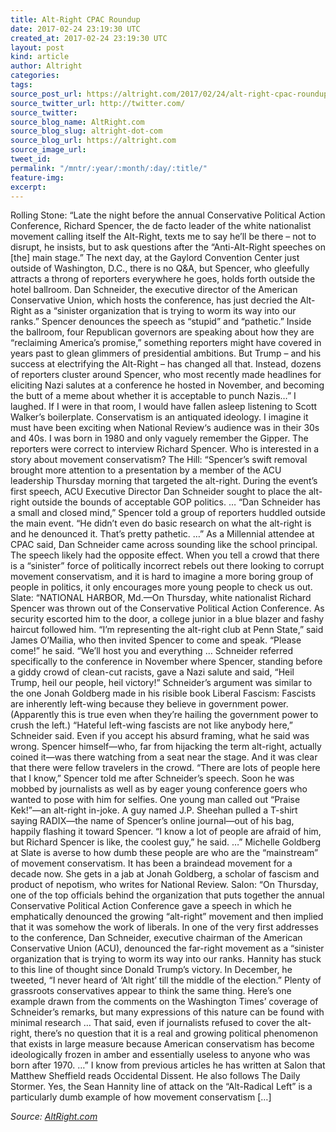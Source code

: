 ```yaml
---
title: Alt-Right CPAC Roundup
date: 2017-02-24 23:19:30 UTC
created_at: 2017-02-24 23:19:30 UTC
layout: post
kind: article
author: Altright
categories: 
tags: 
source_post_url: https://altright.com/2017/02/24/alt-right-cpac-roundup/
source_twitter_url: http://twitter.com/
source_twitter: 
source_blog_name: AltRight.com
source_blog_slug: altright-dot-com
source_blog_url: https://altright.com
source_image_url: 
tweet_id: 
permalink: "/mntr/:year/:month/:day/:title/"
feature-img: 
excerpt: 
---
```

Rolling Stone: “Late the night before the annual Conservative Political Action Conference, Richard Spencer, the de facto leader of the white nationalist movement calling itself the Alt-Right, texts me to say he’ll be there – not to disrupt, he insists, but to ask questions after the “Anti-Alt-Right speeches on [the] main stage.” The next day, at the Gaylord Convention Center just outside of Washington, D.C., there is no Q&amp;A, but Spencer, who gleefully attracts a throng of reporters everywhere he goes, holds forth outside the hotel ballroom. Dan Schneider, the executive director of the American Conservative Union, which hosts the conference, has just decried the Alt-Right as a “sinister organization that is trying to worm its way into our ranks.” Spencer denounces the speech as “stupid” and “pathetic.” Inside the ballroom, four Republican governors are speaking about how they are “reclaiming America’s promise,” something reporters might have covered in years past to glean glimmers of presidential ambitions. But Trump – and his success at electrifying the Alt-Right – has changed all that. Instead, dozens of reporters cluster around Spencer, who most recently made headlines for eliciting Nazi salutes at a conference he hosted in November, and becoming the butt of a meme about whether it is acceptable to punch Nazis…” I laughed. If I were in that room, I would have fallen asleep listening to Scott Walker’s boilerplate. Conservatism is an antiquated ideology. I imagine it must have been exciting when National Review‘s audience was in their 30s and 40s. I was born in 1980 and only vaguely remember the Gipper. The reporters were correct to interview Richard Spencer. Who is interested in a story about movement conservatism? The Hill: “Spencer’s swift removal brought more attention to a presentation by a member of the ACU leadership Thursday morning that targeted the alt-right. During the event’s first speech, ACU Executive Director Dan Schneider sought to place the alt-right outside the bounds of acceptable GOP politics. … “Dan Schneider has a small and closed mind,” Spencer told a group of reporters huddled outside the main event. “He didn’t even do basic research on what the alt-right is and he denounced it. That’s pretty pathetic. …” As a Millennial attendee at CPAC said, Dan Schneider came across sounding like the school principal. The speech likely had the opposite effect. When you tell a crowd that there is a “sinister” force of politically incorrect rebels out there looking to corrupt movement conservatism, and it is hard to imagine a more boring group of people in politics, it only encourages more young people to check us out. Slate: “NATIONAL HARBOR, Md.—On Thursday, white nationalist Richard Spencer was thrown out of the Conservative Political Action Conference. As security escorted him to the door, a college junior in a blue blazer and fashy haircut followed him. “I’m representing the alt-right club at Penn State,” said James O’Mailia, who then invited Spencer to come and speak. “Please come!” he said. “We’ll host you and everything … Schneider referred specifically to the conference in November where Spencer, standing before a giddy crowd of clean-cut racists, gave a Nazi salute and said, “Heil Trump, heil our people, heil victory!” Schneider’s argument was similar to the one Jonah Goldberg made in his risible book Liberal Fascism: Fascists are inherently left-wing because they believe in government power. (Apparently this is true even when they’re hailing the government power to crush the left.) “Hateful left-wing fascists are not like anybody here,” Schneider said. Even if you accept his absurd framing, what he said was wrong. Spencer himself—who, far from hijacking the term alt-right, actually coined it—was there watching from a seat near the stage. And it was clear that there were fellow travelers in the crowd. “There are lots of people here that I know,” Spencer told me after Schneider’s speech. Soon he was mobbed by journalists as well as by eager young conference goers who wanted to pose with him for selfies. One young man called out “Praise Kek!”—an alt-right in-joke. A guy named J.P. Sheehan pulled a T-shirt saying RADIX—the name of Spencer’s online journal—out of his bag, happily flashing it toward Spencer. “I know a lot of people are afraid of him, but Richard Spencer is like, the coolest guy,” he said. …” Michelle Goldberg at Slate is averse to how dumb these people are who are the “mainstream” of movement conservatism. It has been a braindead movement for a decade now. She gets in a jab at Jonah Goldberg, a scholar of fascism and product of nepotism, who writes for National Review. Salon: “On Thursday, one of the top officials behind the organization that puts together the annual Conservative Political Action Conference gave a speech in which he emphatically denounced the growing “alt-right” movement and then implied that it was somehow the work of liberals. In one of the very first addresses to the conference, Dan Schneider, executive chairman of the American Conservative Union (ACU), denounced the far-right movement as a “sinister organization that is trying to worm its way into our ranks. Hannity has stuck to this line of thought since Donald Trump’s victory. In December, he tweeted, “I never heard of ‘Alt right’ till the middle of the election.” Plenty of grassroots conservatives appear to think the same thing. Here’s one example drawn from the comments on the Washington Times’ coverage of Schneider’s remarks, but many expressions of this nature can be found with minimal research … That said, even if journalists refused to cover the alt-right, there’s no question that it is a real and growing political phenomenon that exists in large measure because American conservatism has become ideologically frozen in amber and essentially useless to anyone who was born after 1970. …” I know from previous articles he has written at Salon that Matthew Sheffield reads Occidental Dissent. He also follows The Daily Stormer. Yes, the Sean Hannity line of attack on the “Alt-Radical Left” is a particularly dumb example of how movement conservatism […]<div class="">
    <i>Source: <a href="https://altright.com">AltRight.com</a></i>
</div>
